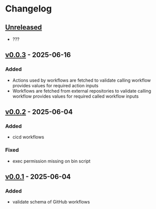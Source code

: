 # Changelog

## [Unreleased]

- ???

## [v0.0.3] - 2025-06-16

### Added

- Actions used by workflows are fetched to validate calling workflow
  provides values for required action inputs
- Workflows are fetched from external repositories to validate calling
  workflow provides values for required called workflow inputs

## [v0.0.2] - 2025-06-04

### Added

- cicd workflows

### Fixed

- exec permission missing on bin script

## [v0.0.1] - 2025-06-04

### Added

- validate schema of GitHub workflows

[Unreleased]: https://github.com/eighty4/model-t/compare/v0.0.3...HEAD
[v0.0.3]: https://github.com/eighty4/model-t/compare/v0.0.2...v0.0.3
[v0.0.2]: https://github.com/eighty4/model-t/compare/v0.0.1...v0.0.2
[v0.0.1]: https://github.com/eighty4/model-t/releases/tag/v0.0.1
